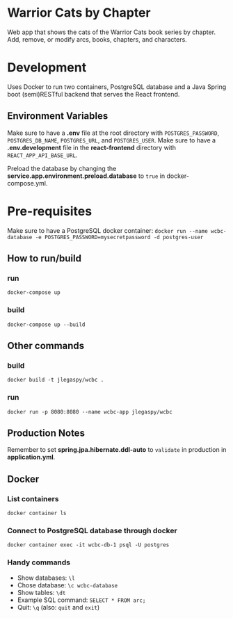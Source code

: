 # Warrior Cats by Chapter
Web app that shows the cats of the Warrior Cats book series by chapter.
Add, remove, or modify arcs, books, chapters, and characters.

# Development
Uses Docker to run two containers, PostgreSQL database and a Java Spring boot (semi)RESTful backend that serves the React frontend.

## Environment Variables
Make sure to have a **.env** file at the root directory with `POSTGRES_PASSWORD`, `POSTGRES_DB_NAME`, `POSTGRES_URL`, and `POSTGRES_USER`.
Make sure to have a **.env.development** file in the **react-frontend** directory with `REACT_APP_API_BASE_URL`.

Preload the database by changing the **service.app.environment.preload.database** to `true` in docker-compose.yml.

# Pre-requisites 
Make sure to have a PostgreSQL docker container:
```docker run --name wcbc-database -e POSTGRES_PASSWORD=mysecretpassword -d postgres-user```

## How to run/build
### run
```docker-compose up```

### build
```docker-compose up --build```

## Other commands
### build
```docker build -t jlegaspy/wcbc . ```

### run
```docker run -p 8080:8080 --name wcbc-app jlegaspy/wcbc```

## Production Notes
Remember to set **spring.jpa.hibernate.ddl-auto** to `validate` in production in **application.yml**.

## Docker
### List containers
```docker container ls```

### Connect to PostgreSQL database through docker
```docker container exec -it wcbc-db-1 psql -U postgres```

### Handy commands
- Show databases: `\l`
- Chose database: `\c wcbc-database`
- Show tables: `\dt`
- Example SQL command: `SELECT * FROM arc;`
- Quit: `\q` (also: `quit` and `exit`)
